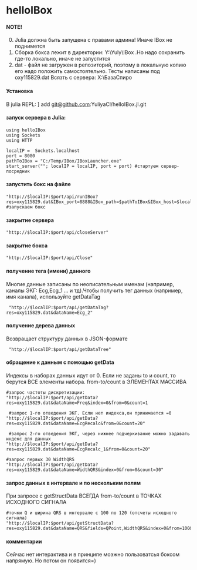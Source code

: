 # helloIBox

#### NOTE!   
0. Julia должна быть запущена с правами админа! Иначе IBox не поднимется 
1. Сборка бокса лежит в директории: Y:\Yuly\IBox .Но надо сохранить где-то локально, иначе не запустится 
2. dat - файл не загружен в репозиторий, поэтому в локальную копию его надо положить самостоятельно. Тесты написаны под oxy115829.dat 
Всязть с сервера: X:\БазаСпиро

#### Установка
В julia REPL:
] add git@github.com:YuliyaCl/helloIBox.jl.git

#### запуск сервера в Julia:
```] activate .
using helloIBox
using Sockets
using HTTP

localIP =  Sockets.localhost
port = 8080
pathToIBox = "C:/Temp/IBox/IBoxLauncher.exe"
start_server(""; localIP = localIP, port = port) #стартуем сервер-посредник
```

#### запустить бокс на файле
```
"http://$localIP:$port/api/runIBox?res=oxy115829.dat&IBox_port=8888&IBox_path=$pathToIBox&IBox_host=$localIP" #запускаем бокс 
```
#### закрытие сервера
```
"http://$localIP:$port/api/closeServer"
```

#### закрытие бокса
```
"http://$localIP:$port/api/Close"
```

#### получение тега (имени) данного 
Многие данные записаны по неописательным именам (например, каналы ЭКГ: Ecg,Ecg_1 ... и тд).Чтобы получить тег данных (например, имя канала), используйте getDataTag
```
 "http://$localIP:$port/api/getDataTag?res=oxy115829.dat&dataName=Ecg_2"
 ```
 
 #### получение дерева данных
Возвращает структуру данных в JSON-формате
```
 "http://$localIP:$port/api/getDataTree"
 ```


#### обращение к данным с помощью getData 
Индексы в наборах данных идут от 0. Если не заданы to и count, то берутся ВСЕ элементы набора.
from-to/count в ЭЛЕМЕНТАХ МАССИВА

```
#запрос частоты дискретизации:
"http://$localIP:$port/api/getData?res=oxy115829.dat&dataName=Freq&index=0&from=0&count=1

 #запрос 1-го отведения ЭКГ. Если нет индекса,он принимается =0
"http://$localIP:$port/api/getData?res=oxy115829.dat&dataName=EcgRecalc&from=0&count=20"

 #запрос 2-го отведения ЭКГ, через нижнее подчеркивание можно задавать индекс для данных
"http://$localIP:$port/api/getData?res=oxy115829.dat&dataName=EcgRecalc_1&from=0&count=20"

#запрос первых 30 WidthQRS
"http://$localIP:$port/api/getData?res=oxy115829.dat&dataName=WidthQRS&index=0&from=0&count=30" 
```
#### запрос данных в интервале и по нескольким полям
При запросе с getStructData ВСЕГДА from-to/count в ТОЧКАХ ИСХОДНОГО СИГНАЛА
```
#точки Q и ширина QRS в интервале с 100 по 120 (отсчеты исходного сигнала)
"http://$localIP:$port/api/getStructData?res=oxy115829.dat&dataName=QRS&fields=QPoint,WidthQRS&index=0&from=100&count=20"
```

#### комментарии
Сейчас нет интерактива и в принципе моэжно пользоватсья боксом напрямую. Но потом он появится=)
